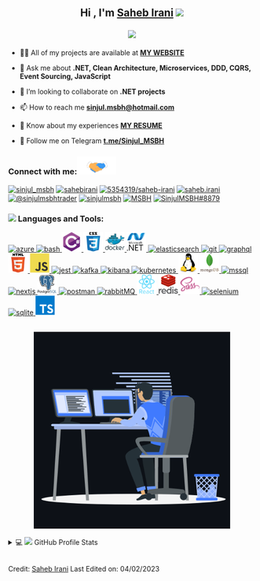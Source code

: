 
<article style="display:text-align=center">

<h1 align="center"><b>Hi , I'm <a href="https://sahebirani.ir" target="blank">
Saheb Irani</a> </b><img src="https://media.giphy.com/media/hvRJCLFzcasrR4ia7z/giphy.gif" width="35"></h1>

<h3 align="center">
  <a href="https://github.com/DenverCoder1/readme-typing-svg"><img src="https://readme-typing-svg.herokuapp.com?font=Time+New+Roman&color=cyan&size=26&center=true&vCenter=true&width=600&height=100&lines=SinjulMSBH,;A+passionate+Self-taught+.NET+developer"></a>
</h3>
 
- 👨‍💻 All of my projects are available at **[MY WEBSITE](https://sahebirani.ir)**

- 💬 Ask me about **.NET, Clean Architecture, Microservices, DDD, CQRS, Event Sourcing, JavaScript**

- 👯 I’m looking to collaborate on **.NET projects**

- 📫 How to reach me **sinjul.msbh@hotmail.com**

- 📄 Know about my experiences **[MY RESUME](https://sahebirani.ir/Resume.pdf)**

- 👾 Follow me on Telegram **[t.me/Sinjul_MSBH](https://t.me/Sinjul_MSBH)**

<h3 align="left">Connect with me:<img src="https://github.com/0xAbdulKhalid/0xAbdulKhalid/raw/main/assets/mdImages/handshake.gif" width ="80"></h3>
<p align="left">
<a href="https://twitter.com/sinjul_msbh" target="blank"><img align="center" src="https://raw.githubusercontent.com/rahuldkjain/github-profile-readme-generator/master/src/images/icons/Social/twitter.svg" alt="sinjul_msbh" height="30" width="40" /></a>
<a href="https://linkedin.com/in/sahebirani" target="blank"><img align="center" src="https://raw.githubusercontent.com/rahuldkjain/github-profile-readme-generator/master/src/images/icons/Social/linked-in-alt.svg" alt="sahebirani" height="30" width="40" /></a>
<a href="https://stackoverflow.com/users/5354319/saheb-irani" target="blank"><img align="center" src="https://raw.githubusercontent.com/rahuldkjain/github-profile-readme-generator/master/src/images/icons/Social/stack-overflow.svg" alt="5354319/saheb-irani" height="30" width="40" /></a>
<a href="https://instagram.com/saheb.irani" target="blank"><img align="center" src="https://raw.githubusercontent.com/rahuldkjain/github-profile-readme-generator/master/src/images/icons/Social/instagram.svg" alt="saheb.irani" height="30" width="40" /></a>
<a href="https://medium.com/@sinjulmsbhtrader" target="blank"><img align="center" src="https://raw.githubusercontent.com/rahuldkjain/github-profile-readme-generator/master/src/images/icons/Social/medium.svg" alt="@sinjulmsbhtrader" height="30" width="40" /></a>
<a href="https://www.youtube.com/@sinjulmsbh" target="blank"><img align="center" src="https://raw.githubusercontent.com/rahuldkjain/github-profile-readme-generator/master/src/images/icons/Social/youtube.svg" alt="sinjulmsbh" height="30" width="40" /></a>
<a href="https://www.aparat.com/MSBH" target="blank"><img align="center" src="https://img.icons8.com/cute-clipart/256/aparat.png" alt="MSBH" height="30" width="40" /></a>
<a href="https://discord.gg/SinjulMSBH#8879" target="blank"><img align="center" src="https://raw.githubusercontent.com/rahuldkjain/github-profile-readme-generator/master/src/images/icons/Social/discord.svg" alt="SinjulMSBH#8879" height="30" width="40" /></a>
</p>

<h3 align="left"><img src="https://media2.giphy.com/media/QssGEmpkyEOhBCb7e1/giphy.gif?cid=ecf05e47a0n3gi1bfqntqmob8g9aid1oyj2wr3ds3mg700bl&rid=giphy.gif" width ="25"> Languages and Tools:</h3>

<p align="left"> <a href="https://azure.microsoft.com/en-in/" target="_blank" rel="noreferrer"> <img src="https://www.vectorlogo.zone/logos/microsoft_azure/microsoft_azure-icon.svg" alt="azure" width="40" height="40"/> </a> <a href="https://www.gnu.org/software/bash/" target="_blank" rel="noreferrer"> <img src="https://www.vectorlogo.zone/logos/gnu_bash/gnu_bash-icon.svg" alt="bash" width="40" height="40"/> </a> <a href="https://www.w3schools.com/cs/" target="_blank" rel="noreferrer"> <img src="https://raw.githubusercontent.com/devicons/devicon/master/icons/csharp/csharp-original.svg" alt="csharp" width="40" height="40"/> </a> <a href="https://www.w3schools.com/css/" target="_blank" rel="noreferrer"> <img src="https://raw.githubusercontent.com/devicons/devicon/master/icons/css3/css3-original-wordmark.svg" alt="css3" width="40" height="40"/> </a> <a href="https://www.docker.com/" target="_blank" rel="noreferrer"> <img src="https://raw.githubusercontent.com/devicons/devicon/master/icons/docker/docker-original-wordmark.svg" alt="docker" width="40" height="40"/> </a> <a href="https://dotnet.microsoft.com/" target="_blank" rel="noreferrer"> <img src="https://raw.githubusercontent.com/devicons/devicon/master/icons/dot-net/dot-net-original-wordmark.svg" alt="dotnet" width="40" height="40"/> </a> <a href="https://www.elastic.co" target="_blank" rel="noreferrer"> <img src="https://www.vectorlogo.zone/logos/elastic/elastic-icon.svg" alt="elasticsearch" width="40" height="40"/> </a> <a href="https://git-scm.com/" target="_blank" rel="noreferrer"> <img src="https://www.vectorlogo.zone/logos/git-scm/git-scm-icon.svg" alt="git" width="40" height="40"/> </a> <a href="https://graphql.org" target="_blank" rel="noreferrer"> <img src="https://www.vectorlogo.zone/logos/graphql/graphql-icon.svg" alt="graphql" width="40" height="40"/> </a> <a href="https://www.w3.org/html/" target="_blank" rel="noreferrer"> <img src="https://raw.githubusercontent.com/devicons/devicon/master/icons/html5/html5-original-wordmark.svg" alt="html5" width="40" height="40"/> </a> <a href="https://developer.mozilla.org/en-US/docs/Web/JavaScript" target="_blank" rel="noreferrer"> <img src="https://raw.githubusercontent.com/devicons/devicon/master/icons/javascript/javascript-original.svg" alt="javascript" width="40" height="40"/> </a> <a href="https://jestjs.io" target="_blank" rel="noreferrer"> <img src="https://www.vectorlogo.zone/logos/jestjsio/jestjsio-icon.svg" alt="jest" width="40" height="40"/> </a> <a href="https://kafka.apache.org/" target="_blank" rel="noreferrer"> <img src="https://www.vectorlogo.zone/logos/apache_kafka/apache_kafka-icon.svg" alt="kafka" width="40" height="40"/> </a> <a href="https://www.elastic.co/kibana" target="_blank" rel="noreferrer"> <img src="https://www.vectorlogo.zone/logos/elasticco_kibana/elasticco_kibana-icon.svg" alt="kibana" width="40" height="40"/> </a> <a href="https://kubernetes.io" target="_blank" rel="noreferrer"> <img src="https://www.vectorlogo.zone/logos/kubernetes/kubernetes-icon.svg" alt="kubernetes" width="40" height="40"/> </a> <a href="https://www.linux.org/" target="_blank" rel="noreferrer"> <img src="https://raw.githubusercontent.com/devicons/devicon/master/icons/linux/linux-original.svg" alt="linux" width="40" height="40"/> </a> <a href="https://www.mongodb.com/" target="_blank" rel="noreferrer"> <img src="https://raw.githubusercontent.com/devicons/devicon/master/icons/mongodb/mongodb-original-wordmark.svg" alt="mongodb" width="40" height="40"/> </a> <a href="https://www.microsoft.com/en-us/sql-server" target="_blank" rel="noreferrer"> <img src="https://www.svgrepo.com/show/303229/microsoft-sql-server-logo.svg" alt="mssql" width="40" height="40"/> </a> <a href="https://nextjs.org/" target="_blank" rel="noreferrer"> <img src="https://cdn.worldvectorlogo.com/logos/nextjs-2.svg" alt="nextjs" width="40" height="40"/> </a> <a href="https://www.postgresql.org" target="_blank" rel="noreferrer"> <img src="https://raw.githubusercontent.com/devicons/devicon/master/icons/postgresql/postgresql-original-wordmark.svg" alt="postgresql" width="40" height="40"/> </a> <a href="https://postman.com" target="_blank" rel="noreferrer"> <img src="https://www.vectorlogo.zone/logos/getpostman/getpostman-icon.svg" alt="postman" width="40" height="40"/> </a> <a href="https://www.rabbitmq.com" target="_blank" rel="noreferrer"> <img src="https://www.vectorlogo.zone/logos/rabbitmq/rabbitmq-icon.svg" alt="rabbitMQ" width="40" height="40"/> </a> <a href="https://reactjs.org/" target="_blank" rel="noreferrer"> <img src="https://raw.githubusercontent.com/devicons/devicon/master/icons/react/react-original-wordmark.svg" alt="react" width="40" height="40"/> </a> <a href="https://redis.io" target="_blank" rel="noreferrer"> <img src="https://raw.githubusercontent.com/devicons/devicon/master/icons/redis/redis-original-wordmark.svg" alt="redis" width="40" height="40"/> </a> <a href="https://sass-lang.com" target="_blank" rel="noreferrer"> <img src="https://raw.githubusercontent.com/devicons/devicon/master/icons/sass/sass-original.svg" alt="sass" width="40" height="40"/> </a> <a href="https://www.selenium.dev" target="_blank" rel="noreferrer"> <img src="https://raw.githubusercontent.com/detain/svg-logos/780f25886640cef088af994181646db2f6b1a3f8/svg/selenium-logo.svg" alt="selenium" width="40" height="40"/> </a> <a href="https://www.sqlite.org/" target="_blank" rel="noreferrer"> <img src="https://www.vectorlogo.zone/logos/sqlite/sqlite-icon.svg" alt="sqlite" width="40" height="40"/> </a> <a href="https://www.typescriptlang.org/" target="_blank" rel="noreferrer"> <img src="https://raw.githubusercontent.com/devicons/devicon/master/icons/typescript/typescript-original.svg" alt="typescript" width="40" height="40"/> </a> <br/> <br/></p>

<div align="center">
<img align="center" src="https://raw.githubusercontent.com/SubhadeepZilong/SubhadeepZilong/main/icons/animation_500_kxa883sd.gif" width="400">
</div>

</br>
<details> 
  <summary>💻 <img src="https://media.giphy.com/media/iY8CRBdQXODJSCERIr/giphy.gif" width="35"> GitHub Profile Stats</summary>
  <div>
  <samp>
      <br/>
    <h2 align="center"> Github stats </h2>
      <br/>
      <h4 align="center"> <img src="https://komarev.com/ghpvc/?username=sahebirani&label=Profile%20views&color=0e75b6&style=flat" alt="sahebirani" /> </h4>
      <br/>
            <p align="left"> <a href="https://github.com/ryo-ma/github-profile-trophy"><img src="https://github-profile-trophy.vercel.app/?username=sahebirani&theme=tokyonight" alt="sahebirani" /></a> </p>
      <p align="center"><img src="https://github-readme-streak-stats.herokuapp.com/?user=sahebirani&theme=tokyonight_duo" alt="sahebirani" /></p>
      <br/>
      <div align="center">
  <a href="https://1999azzar.github.io/1999AZZAR/">
  <img  src="https://github.com/1999AZZAR/1999AZZAR/blob/main/resources/img/grid-snake.svg"
       alt="snake" /></a>
</div>
      <br/>
    <details open>
  <summary><h3>Languages</h3></summary>
            <p align="center">
        <a href="https://github.com/sahebirani/">
          <img src="https://github-readme-stats.vercel.app/api/top-langs/?username=sahebirani&langs_count=6&theme=gruvbox&layout=compact&hide_border=true"
          alt="sahebirani :: overall Top Langs " /></a>
      </p>
        <p align="center">
          <a href="https://github.com/sahebirani/">
          <img width="45%" src="https://github-profile-summary-cards.vercel.app/api/cards/repos-per-language?username=sahebirani&theme=gruvbox&layout=compact&hide_border=true"
          alt="sahebirani :: Top Langs by repo" />
          <img width="45%" src="https://github-profile-summary-cards.vercel.app/api/cards/most-commit-language?username=sahebirani&theme=gruvbox&layout=compact&hide_border=true"
          alt="sahebirani :: Top Langs by commit" />
          </a>
        </p>
</details>
      <br/>
    <details open>
  <summary><h3>stasistic</h3></summary>
        <p align="center">
          <a href="https://github.com/sahebirani/">
          <img width="49.5%" src="https://github-readme-stats.vercel.app/api?username=sahebirani&show_icons=true&theme=gruvbox&hide_border=true" />
          <img width="49.5%" src="https://github-readme-streak-stats.herokuapp.com/?user=sahebirani&theme=gruvbox&hide_border=true" />
          </a>
       </p>
     <br>
     </samp>
  </div>    
</details>

</br>

Credit: [Saheb Irani](https://github.com/SahebIrani) 
Last Edited on: 04/02/2023

</article>
